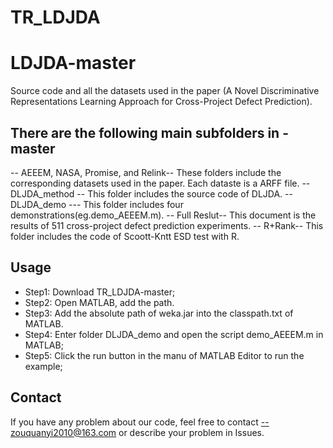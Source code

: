 # TR_LDJDA
# LDJDA-master
Source code and all the datasets used in the paper (A Novel Discriminative Representations Learning Approach for Cross-Project Defect Prediction).

## There are the following  main subfolders in -master
-- AEEEM, NASA, Promise, and Relink--
                   These folders include the corresponding datasets used in the paper. Each dataste is a ARFF file.
-- DLJDA_method --  This folder includes the source code of DLJDA.
-- DLJDA_demo  ---  This folder includes four  demonstrations(eg.demo_AEEEM.m).
-- Full Reslut--    This document is the results of 511 cross-project defect prediction experiments.
-- R+Rank--         This folder includes the code of Scoott-Kntt ESD test with R.    

## Usage 
- Step1: Download TR_LDJDA-master;
- Step2: Open MATLAB, add the path.
- Step3: Add the absolute path of weka.jar into the classpath.txt of MATLAB.
- Step4: Enter folder  DLJDA_demo and open the script demo_AEEEM.m in MATLAB;
- Step5: Click the run button in the manu of MATLAB Editor to run the example; 

## Contact
If you have any problem about our code, feel free to contact --zouquanyi2010@163.com or describe your problem in Issues.
